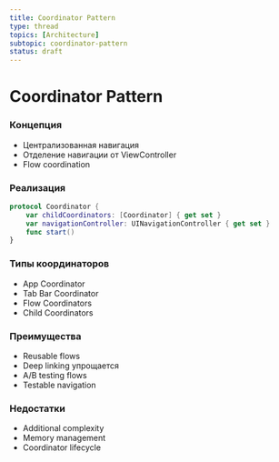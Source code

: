 ```yaml
---
title: Coordinator Pattern
type: thread
topics: [Architecture]
subtopic: coordinator-pattern
status: draft
---
```


# Coordinator Pattern


### Концепция
- Централизованная навигация
- Отделение навигации от ViewController
- Flow coordination

### Реализация
```swift
protocol Coordinator {
    var childCoordinators: [Coordinator] { get set }
    var navigationController: UINavigationController { get set }
    func start()
}
```

### Типы координаторов
- App Coordinator
- Tab Bar Coordinator
- Flow Coordinators
- Child Coordinators

### Преимущества
- Reusable flows
- Deep linking упрощается
- A/B testing flows
- Testable navigation

### Недостатки
- Additional complexity
- Memory management
- Coordinator lifecycle

